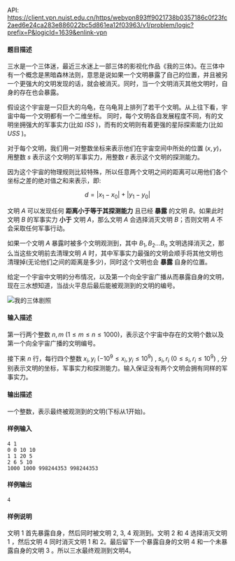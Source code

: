 API: https://client.vpn.nuist.edu.cn/https/webvpn893ff9021738b0357186c0f23fc2aed6e24ca283e886022bc5d861ea12f03963/v1/problem/logic?prefix=P&logicId=1639&enlink-vpn

#### 题目描述

三水是一个三体迷，最近三水迷上一部三体的影视化作品《我的三体》。在三体中有一个概念是黑暗森林法则，意思是说如果一个文明暴露了自己的位置，并且被另一个更强大的文明发现的话，就会被消灭。同时，当一个文明消灭其他文明时，自身的存在也会暴露。

假设这个宇宙是一只巨大的乌龟，在乌龟背上排列了若干个文明。从上往下看，宇宙中每一个文明都有一个二维坐标。 同时，每个文明各自发展程度不同，有的文明坐拥强大的军事实力(比如 $ISS$ )，而有的文明则有着更强的星际探索能力(比如 $USS$ )。

对于每个文明，我们用一对整数坐标来表示他们在宇宙空间中所处的位置 $(x,y)$，用整数 $s$ 表示这个文明的军事实力，用整数 $r$ 表示这个文明的探测能力。

因为这个宇宙的物理规则比较特殊，所以任意两个文明之间的距离可以用他们各个坐标之差的绝对值之和来表示，即:

$$d = |x_1-x_0|+|y_1-y_0|$$

文明 $A$ 可以发现任何 **距离小于等于其探测能力** 且已经 **暴露** 的文明 $B$。如果此时文明 $B$ 的军事实力 **小于** 文明 $A$，那么文明 $A$ 会选择消灭文明 $B$；否则文明 $A$ 不会采取任何军事行动。

如果一个文明 $A$ 暴露时被多个文明观测到，其中 $B_1,B_2...B_n$ 文明选择消灭之，那么当这些文明前去清理文明 $A$ 时，其中军事实力最强的文明会顺手将其他文明也清理掉(无论他们之间的距离是多少)，同时这个文明也会 **暴露** 自身的位置。

给定一个宇宙中文明的分布情况，以及第一个向全宇宙广播从而暴露自身的文明，现在三水想知道，当战火平息后最后能被观测到的文明的编号。

![我的三体剧照](/v1/media/2bedffc57b803bfd52fd4db146f01a50)

#### 输入描述

第一行两个整数 $n,m\ (1\leq m\leq n\leq1000)$，表示这个宇宙中存在的文明个数以及第一个向全宇宙广播的文明编号。

接下来 $n$ 行，每行四个整数 $x_i,y_i\ (-10^9\leq x_i,y_i\leq 10^9)$ , $s_i,r_i\ (0\leq s_i,r_i\leq10^9)$ , 分别表示文明的坐标，军事实力和探测能力。输入保证没有两个文明会拥有同样的军事实力。

#### 输出描述

一个整数，表示最终被观测到的文明(下标从1开始)。

#### 样例输入

```
4 1
0 0 10 10
1 1 20 5
2 6 5 10
1000 1000 998244353 998244353
```

#### 样例输出

```
4
```

#### 样例说明

文明 1 首先暴露自身，然后同时被文明 2, 3, 4 观测到。文明 2 和 4 选择消灭文明 1 ，然后文明 4 同时消灭文明 1 和 2。最后留下一个暴露自身的文明 4 和一个未暴露自身的文明 3 。所以三水最终观测到文明4。